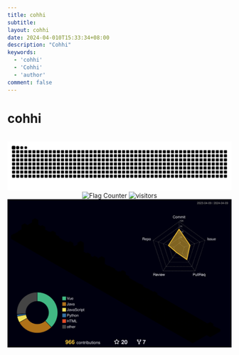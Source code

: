 ```yaml
---
title: cohhi
subtitle:
layout: cohhi
date: 2024-04-010T15:33:34+08:00
description: "Cohhi"
keywords:
  - 'cohhi'
  - 'Cohhi'
  - 'author'
comment: false
---
```


# cohhi

<div style="text-align: center;">
<img alt="" src="https://avatars.githubusercontent.com/u/71576964?v=4" style="border-radius: 30%">
<img alt="github contribution grid snake animation" src="https://raw.githubusercontent.com/cohhi/cohhi/output/github-contribution-grid-snake.svg" style="visibility:visible;max-width:100%;">
<img src="https://camo.githubusercontent.com/f3a9baf3a35f3f7800f3f08f2264a1397a6b6a954dc69741c67e7882daeb1e0a/68747470733a2f2f7330312e666c6167636f756e7465722e636f6d2f636f756e74786c2f64674a462f62675f4646464646462f7478745f3030303030302f626f726465725f4343434343432f636f6c756d6e735f382f6d6178666c6167735f32302f766965776572735f302f6c6162656c735f312f7061676576696577735f312f666c6167735f302f70657263656e745f302f" alt="Flag Counter" data-canonical-src="https://s01.flagcounter.com/countxl/dgJF/bg_FFFFFF/txt_000000/border_CCCCCC/columns_8/maxflags_20/viewers_0/labels_1/pageviews_1/flags_0/percent_0/" style="max-width: 100%;">
<img alt="visitors" src="https://camo.githubusercontent.com/fb0a210072aa11bff41f800c1fbaf52f3f01c79845013ce830beafe3081383ad/68747470733a2f2f6d6f652d636f756e7465722e676c697463682e6d652f6765742f40636f6868693f7468656d653d67656c626f6f72752d68">
<img src="https://raw.githubusercontent.com/cohhi/cohhi/253747e1285eafd38aeadd669aefb3f22ca0749e/profile-3d-contrib/profile-night-rainbow.svg" alt="" style="max-width: 100%;">
</div>

